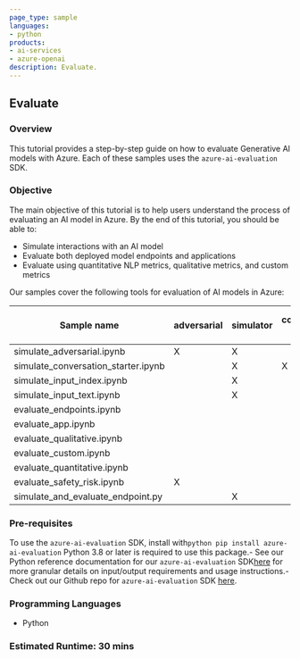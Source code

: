```yaml
---
page_type: sample
languages:
- python
products:
- ai-services
- azure-openai
description: Evaluate.
---
```


## Evaluate

### Overview

This tutorial provides a step-by-step guide on how to evaluate Generative AI models with Azure. Each of these samples uses the `azure-ai-evaluation` SDK. 

### Objective

The main objective of this tutorial is to help users understand the process of evaluating an AI model in Azure. By the end of this tutorial, you should be able to:

 - Simulate interactions with an AI model 
 - Evaluate both deployed model endpoints and applications
 - Evaluate using quantitative NLP metrics, qualitative metrics, and custom metrics

 Our samples cover the following tools for evaluation of AI models in Azure:  

| Sample name                            | adversarial | simulator | conversation starter | index | raw text | against model endpoint | against app | qualitative metrics | custom metrics | quantitative NLP metrics |
|----------------------------------------|-------------|-----------|---------------------|-------|----------|-----------------------|-------------|---------------------|----------------|----------------------|
| simulate_adversarial.ipynb            | X           | X         |                     |      |          | X                      |             |                     |                |                      |
| simulate_conversation_starter.ipynb   |             | X         | X                   |       |         | X                      |             |                     |                |                      |
| simulate_input_index.ipynb            |             | X         |                     | X     |          | X                      |             |                     |                |                      |
| simulate_input_text.ipynb             |             | X         |                     |       | X        | X                     |             |                     |                |                      |
| evaluate_endpoints.ipynb              |             |           |                     |      |          | X                      |            | X                    |                |                      |
| evaluate_app.ipynb                    |             |           |                     |       |         |                       | X           | X                    |                |                      |
| evaluate_qualitative.ipynb            |             |           |                     |       |         | X                      |            | X                    |                |                      |
| evaluate_custom.ipynb                 |             |           |                     |       |         | X                      |            |                     | X               |                      |
| evaluate_quantitative.ipynb            |             |           |                     |       |         | X                      |             |                     |               | X                     |
| evaluate_safety_risk.ipynb            | X           |           |                     |       |          | X                     |             |                     |                |                      |
| simulate_and_evaluate_endpoint.py      |             | X         |                     |      | X        | X                     |             | X                    |                |                    |



### Pre-requisites
To use the `azure-ai-evaluation` SDK, install with```python pip install azure-ai-evaluation``` Python 3.8 or later is required to use this package.- See our Python reference documentation for our `azure-ai-evaluation` SDK[here](https://aka.ms/azureaieval-python-ref) for more granular details on input/output requirements and usage instructions.- Check out our Github repo for `azure-ai-evaluation` SDK [here](https://github.com/Azure/azure-sdk-for-python/tree/main/sdk/evaluation/azure-ai-evaluation). 


### Programming Languages
 - Python

### Estimated Runtime: 30 mins

